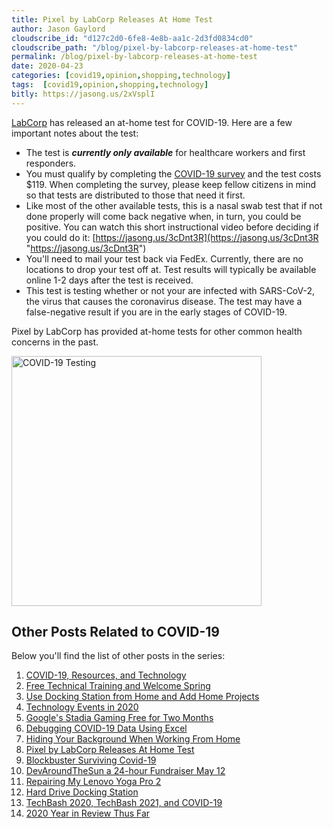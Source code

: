```yaml
---
title: Pixel by LabCorp Releases At Home Test
author: Jason Gaylord
cloudscribe_id: "d127c2d0-6fe8-4e8b-aa1c-2d3fd0834cd0"
cloudscribe_path: "/blog/pixel-by-labcorp-releases-at-home-test"
permalink: /blog/pixel-by-labcorp-releases-at-home-test
date: 2020-04-23
categories: [covid19,opinion,shopping,technology]
tags:  [covid19,opinion,shopping,technology]
bitly: https://jasong.us/2xVsplI
---
```


[LabCorp](https://jasong.us/2S0vQ1j) has released an at-home test for COVID-19. Here are a few important notes about the test:

- The test is ***currently only available*** for healthcare workers and first responders.
- You must qualify by completing the [COVID-19 survey](https://jasong.us/2VtgKnc) and the test costs $119. When completing the survey, please keep fellow citizens in mind so that tests are distributed to those that need it first.
- Like most of the other available tests, this is a nasal swab test that if not done properly will come back negative when, in turn, you could be positive. You can watch this short instructional video before deciding if you could do it: [https://jasong.us/3cDnt3R](https://jasong.us/3cDnt3R "https://jasong.us/3cDnt3R")
- You'll need to mail your test back via FedEx. Currently, there are no locations to drop your test off at. Test results will typically be available online 1-2 days after the test is received.
- This test is testing whether or not your are infected with SARS-CoV-2, the virus that causes the coronavirus disease. The test may have a false-negative result if you are in the early stages of COVID-19.

Pixel by LabCorp has provided at-home tests for other common health concerns in the past.

<img src="https://cdn.jasongaylord.com/images/2020/04/23/covid-19_product_thumbnail.png" alt="COVID-19 Testing" style="width: 400px;" />

## Other Posts Related to COVID-19
Below you'll find the list of other posts in the series:

1. [COVID-19, Resources, and Technology](https://jasong.us/2wgSBqo)
2. [Free Technical Training and Welcome Spring](https://jasong.us/2XeHw3W)
3. [Use Docking Station from Home and Add Home Projects](https://jasong.us/3bRuoWK)
4. [Technology Events in 2020](https://jasong.us/2wvKshS)
5. [Google's Stadia Gaming Free for Two Months](https://jasong.us/2ySyXSR)
6. [Debugging COVID-19 Data Using Excel](https://jasong.us/2K5BhHV)
7. [Hiding Your Background When Working From Home](https://jasong.us/3enL8XE)
8. [Pixel by LabCorp Releases At Home Test](https://jasong.us/2xVsplI)
9. [Blockbuster Surviving Covid-19](https://jasong.us/2YduAvE)
10. [DevAroundTheSun a 24-hour Fundraiser May 12](https://jasong.us/2VWxxzm)
11. [Repairing My Lenovo Yoga Pro 2](https://jasong.us/370OTzb)
12. [Hard Drive Docking Station](https://jasong.us/3clW9GH)
13. [TechBash 2020, TechBash 2021, and COVID-19](https://jasong.us/37lAkGe)
14. [2020 Year in Review Thus Far](https://jasong.us/3ghednP)